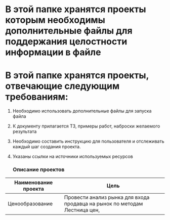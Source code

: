 # В этой папке хранятся проекты которым необходимы дополнительные файлы для поддержания целостности информации в файле

# В этой папке хранятся проекты, отвечающие следующим требованиям:
1. Необходимо использовать дополнительные файлы для запуска файла
2. К документу прилагается ТЗ, примеры работ, наброски желаемого результата
3. Необходимо составить инструкцию для пользователя и отслеживать каждый шаг создания проекта.
4. Указаны ссылки на источники используемых ресурсов

   ### Описание проектов
</style>
<table class="tg">
<thead>
  <tr>
    <th class="tg-mo2v">Наименование проекта</th>
    <th class="tg-mo2v">Цель</th>
  </tr>
</thead>
<tbody>
  <tr>
    <td class="tg-0lax">Ценообразование</td>
    <td class="tg-0lax">Провести анализ рынка для входа продавца на рынок по методам Лестница цен, </td>
  </tr>
</tbody>
</table>
